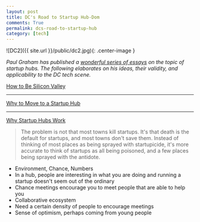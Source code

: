 ```yaml
---
layout: post
title: DC's Road to Startup Hub-Dom
comments: True
permalink: dcs-road-to-startup-hub
category: [tech]
---
```


![DC2]({{ site.url }}/public/dc2.jpg){: .center-image }

*Paul Graham has published a [wonderful series of essays](http://paulgraham.com/articles.html) on the topic of startup hubs. The following elaborates on his ideas, their validity, and applicability to the DC tech scene.*

[How to Be Silicon Valley](http://paulgraham.com/siliconvalley.html)

-----

[Why to Move to a Startup Hub](http://paulgraham.com/startuphubs.html)

-----

[Why Startup Hubs Work](http://paulgraham.com/hubs.html)

> The problem is not that most towns kill startups. It's that death is the default for startups, and most towns don't save them. Instead of thinking of most places as being sprayed with startupicide, it's more accurate to think of startups as all being poisoned, and a few places being sprayed with the antidote.

* Environment, Chance, Numbers
* In a hub, people are interesting in what you are doing and running a startup doesn't seem out of the ordinary 
* Chance meetings encourage you to meet people that are able to help you
* Collaborative ecosystem
* Need a certain density of people to encourage meetings
* Sense of optimism, perhaps coming from young people